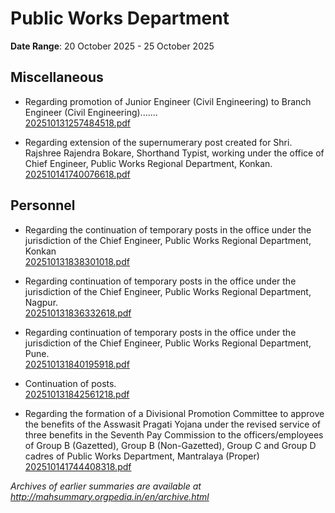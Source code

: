 # Public Works Department

**Date Range**: 20 October 2025 - 25 October 2025


## Miscellaneous
- Regarding promotion of Junior Engineer (Civil Engineering) to Branch Engineer (Civil Engineering).......\
  [202510131257484518.pdf](https://gr.maharashtra.gov.in/Site/Upload/Government%20Resolutions/English/202510131257484518.pdf)

- Regarding extension of the supernumerary post created for Shri. Rajshree Rajendra Bokare, Shorthand Typist, working under the office of Chief Engineer, Public Works Regional Department, Konkan.\
  [202510141740076618.pdf](https://gr.maharashtra.gov.in/Site/Upload/Government%20Resolutions/English/202510141740076618.pdf)

## Personnel
- Regarding the continuation of temporary posts in the office under the jurisdiction of the Chief Engineer, Public Works Regional Department, Konkan\
  [202510131838301018.pdf](https://gr.maharashtra.gov.in/Site/Upload/Government%20Resolutions/English/202510131838301018.pdf)

- Regarding continuation of temporary posts in the office under the jurisdiction of the Chief Engineer, Public Works Regional Department, Nagpur.\
  [202510131836332618.pdf](https://gr.maharashtra.gov.in/Site/Upload/Government%20Resolutions/English/202510131836332618.pdf)

- Regarding continuation of temporary posts in the office under the jurisdiction of the Chief Engineer, Public Works Regional Department, Pune.\
  [202510131840195918.pdf](https://gr.maharashtra.gov.in/Site/Upload/Government%20Resolutions/English/202510131840195918.pdf)

- Continuation of posts.\
  [202510131842561218.pdf](https://gr.maharashtra.gov.in/Site/Upload/Government%20Resolutions/English/202510131842561218.pdf)

- Regarding the formation of a Divisional Promotion Committee to approve the benefits of the Asswasit Pragati Yojana under the revised service of three benefits in the Seventh Pay Commission to the officers/employees of Group B (Gazetted), Group B (Non-Gazetted), Group C and Group D cadres of Public Works Department, Mantralaya (Proper)\
  [202510141744408318.pdf](https://gr.maharashtra.gov.in/Site/Upload/Government%20Resolutions/English/202510141744408318.pdf)


*Archives of earlier summaries are available at http://mahsummary.orgpedia.in/en/archive.html*